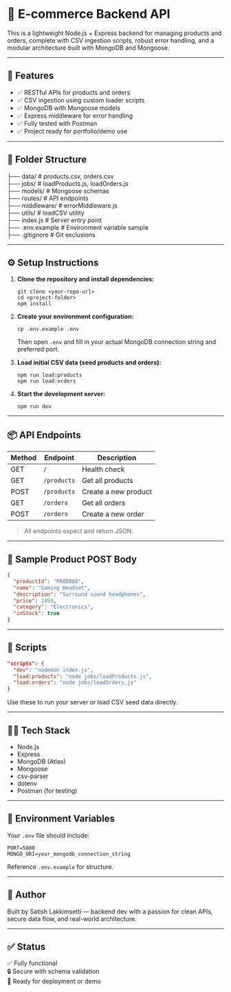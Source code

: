 # 🛒 E-commerce Backend API

This is a lightweight Node.js + Express backend for managing products and orders, complete with CSV ingestion scripts, robust error handling, and a modular architecture built with MongoDB and Mongoose.

---

## 🚀 Features

- ✅ RESTful APIs for products and orders  
- ✅ CSV ingestion using custom loader scripts  
- ✅ MongoDB with Mongoose models  
- ✅ Express middleware for error handling  
- ✅ Fully tested with Postman  
- ✅ Project ready for portfolio/demo use  

---

## 📁 Folder Structure

├── data/               # products.csv, orders.csv  
├── jobs/               # loadProducts.js, loadOrders.js  
├── models/             # Mongoose schemas  
├── routes/             # API endpoints  
├── middleware/         # errorMiddleware.js  
├── utils/              # loadCSV utility  
├── index.js            # Server entry point  
├── .env.example        # Environment variable sample  
├── .gitignore          # Git exclusions  

---

## ⚙️ Setup Instructions

1. **Clone the repository and install dependencies:**

   ```
   git clone <your-repo-url>
   cd <project-folder>
   npm install
   ```

2. **Create your environment configuration:**

   ```
   cp .env.example .env
   ```

   Then open `.env` and fill in your actual MongoDB connection string and preferred port.

3. **Load initial CSV data (seed products and orders):**

   ```
   npm run load:products
   npm run load:orders
   ```

4. **Start the development server:**

   ```
   npm run dev
   ```

---

## 📦 API Endpoints

| Method | Endpoint         | Description                 |
|--------|------------------|-----------------------------|
| GET    | `/`              | Health check                |
| GET    | `/products`      | Get all products            |
| POST   | `/products`      | Create a new product        |
| GET    | `/orders`        | Get all orders              |
| POST   | `/orders`        | Create a new order          |

> All endpoints expect and return JSON.

---

## 🧪 Sample Product POST Body

```json
{
  "productId": "PROD888",
  "name": "Gaming Headset",
  "description": "Surround sound headphones",
  "price": 2499,
  "category": "Electronics",
  "inStock": true
}
```

---

## 📌 Scripts

```json
"scripts": {
  "dev": "nodemon index.js",
  "load:products": "node jobs/loadProducts.js",
  "load:orders": "node jobs/loadOrders.js"
}
```

Use these to run your server or load CSV seed data directly.

---

## 👨‍💻 Tech Stack

- Node.js  
- Express  
- MongoDB (Atlas)  
- Mongoose  
- csv-parser  
- dotenv  
- Postman (for testing)  

---

## 📂 Environment Variables

Your `.env` file should include:

```
PORT=5000
MONGO_URI=your_mongodb_connection_string
```

Reference `.env.example` for structure.

---

## 💬 Author

Built by Satish Lakkimsetti — backend dev with a passion for clean APIs, secure data flow, and real-world architecture.

---

## ✅ Status

✅ Fully functional  
🔒 Secure with schema validation  
🧠 Ready for deployment or demo
